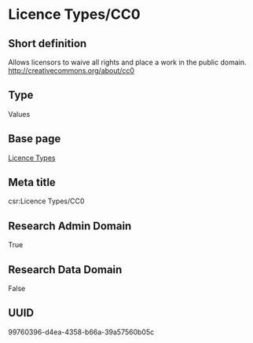 # Licence Types/CC0
## Short definition
Allows licensors to waive all rights and place a work in the public domain. http://creativecommons.org/about/cc0
## Type
Values
## Base page
[Licence Types](../../Objects/Licence%20Types.md)
## Meta title
csr:Licence Types/CC0
## Research Admin Domain
True
## Research Data Domain
False
## UUID
99760396-d4ea-4358-b66a-39a57560b05c
